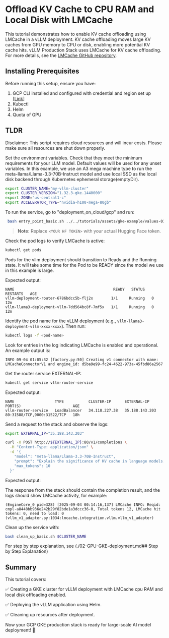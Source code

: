 # Offload KV Cache to CPU RAM and Local Disk with LMCache

This tutorial demonstrates how to enable KV cache offloading using LMCache in a vLLM deployment. KV cache offloading moves large KV caches from GPU memory to CPU or disk, enabling more potential KV cache hits.
vLLM Production Stack uses LMCache for KV cache offloading. For more details, see the [LMCache GitHub repository](https://github.com/LMCache/LMCache).

## Installing Prerequisites

Before running this setup, ensure you have:

1. GCP CLI installed and configured with credential and region set up [[Link]](https://cloud.google.com/sdk/docs/install)
2. Kubectl
3. Helm
4. Quota of GPU

## TLDR

Disclaimer: This script requires cloud resources and will incur costs. Please make sure all resources are shut down properly.

Set the environment variables. Check that they meet the minimum requirements for your LLM model. Default values will be used for any unset variables. In this example, we use an A3 mega machine type to run the meta-llama/Llama-3.3-70B-Instruct model and use local SSD as the local disk backend through Kubernetes ephemeral storage(emptyDir).

```bash
export CLUSTER_NAME="my-vllm-cluster"
export CLUSTER_VERSION="1.32.3-gke.1440000"
export ZONE="us-central1-c"
export ACCELERATOR_TYPE="nvidia-h100-mega-80gb"
```

To run the service, go to "deployment_on_cloud/gcp" and run:

```bash
 bash entry_point_basic.sh ../../tutorials/assets/gke-example/values-01-offload-kv-cache-local-disk.yaml
```

> **Note:** Replace `<YOUR HF TOKEN>` with your actual Hugging Face token.

Check the pod logs to verify LMCache is active:

   ```bash
   kubectl get pods
   ```

  Pods for the vllm deployment should transition to Ready and the Running state. It will take some time for the Pod to be READY since the model we use in this example is large.

  Expected output:

  ```plaintext
  NAME                                            READY   STATUS    RESTARTS   AGE
  vllm-deployment-router-6786bdcc5b-flj2x        1/1     Running   0          12m
  vllm-llama3-deployment-vllm-7dd564bc8f-7mf5x   1/1     Running   0          12m
  ```

   Identify the pod name for the vLLM deployment (e.g., `vllm-llama3-deployment-vllm-xxxx-xxxx`). Then run:

   ```bash
   kubectl logs -f <pod-name>
   ```

   Look for entries in the log indicating LMCache is enabled and operational. An example output is:

   ```plaintext
   INFO 09-04 01:05:32 [factory.py:50] Creating v1 connector with name: LMCacheConnectorV1 and engine_id: d5ba9e99-fc24-4622-973a-45fbd86a2567
   ```

Get the router service EXTERNAL-IP:

   ```bash
   kubectl get service vllm-router-service
   ```

Expected output:

```plaintext
NAME                  TYPE           CLUSTER-IP      EXTERNAL-IP      PORT(S)                       AGE
vllm-router-service   LoadBalancer   34.118.227.38   35.188.143.203   80:31588/TCP,9000:31522/TCP   18h
```

Send a request to the stack and observe the logs:

   ```bash
   export EXTERNAL_IP="35.188.143.203"

   curl -X POST http://${EXTERNAL_IP}:80/v1/completions \
     -H "Content-Type: application/json" \
     -d '{
       "model": "meta-llama/Llama-3.3-70B-Instruct",
       "prompt": "Explain the significance of KV cache in language models.",
       "max_tokens": 10
     }'
   ```

Expected output:

The response from the stack should contain the completion result, and the logs should show LMCache activity, for example:

```plaintext
(EngineCore_0 pid=328) [2025-09-04 00:14:16,137] LMCache INFO: Reqid: cmpl-a8448bb936e242b29f82bde1a3dccc36-0, Total tokens 12, LMCache hit tokens: 0, need to load: 0 (vllm_v1_adapter.py:1034:lmcache.integration.vllm.vllm_v1_adapter)
```

Clean up the service with:

```bash
bash clean_up_basic.sh $CLUSTER_NAME
```

For step by step explanation, see (./02-GPU-GKE-deployment.md## Step by Step Explanation)

## Summary

This tutorial covers:

✅ Creating a GKE cluster for vLLM deployment with LMCache cpu RAM and local disk offloading enabled.

✅ Deploying the vLLM application using Helm.

✅ Cleaning up resources after deployment.

Now your GCP GKE production stack is ready for large-scale AI model deployment! 🚀
